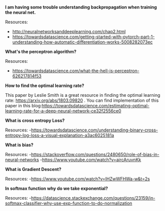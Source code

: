 
**I am having some trouble understanding backpropagation when training the neural net.**

Resources:
- http://neuralnetworksanddeeplearning.com/chap2.html
- https://towardsdatascience.com/getting-started-with-pytorch-part-1-understanding-how-automatic-differentiation-works-5008282073ec

**What's the perceptron algorithm?**

Resources:
- https://towardsdatascience.com/what-the-hell-is-perceptron-626217814f53

**How to find the optimal learning rate?**

This paper by Leslie Smith is a great resource in finding the optimal learning rate: https://arxiv.org/abs/1803.09820 . You can find implementation of this paper in this blog:https://towardsdatascience.com/estimating-optimal-learning-rate-for-a-deep-neural-network-ce32f2556ce0

**What is cross entropy Loss?**

Resources:
-https://towardsdatascience.com/understanding-binary-cross-entropy-log-loss-a-visual-explanation-a3ac6025181a

**What is bias?**

Resources:
-https://stackoverflow.com/questions/2480650/role-of-bias-in-neural-networks
-https://www.youtube.com/watch?v=aircAruvnKk

**What is Gradient Descent?**

Resources:
-https://www.youtube.com/watch?v=IHZwWFHWa-w&t=2s

**In softmax function why do we take exponential?**

Resources:
-https://datascience.stackexchange.com/questions/23159/in-softmax-classifier-why-use-exp-function-to-do-normalization


        
